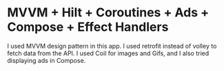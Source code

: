 # MVVM + Hilt + Coroutines + Ads + Compose + Effect Handlers

I used MVVM design pattern in this app. I used retrofit instead of volley to fetch data from the API. I used Coil for images and Gifs, and I also tried displaying ads in Compose.
